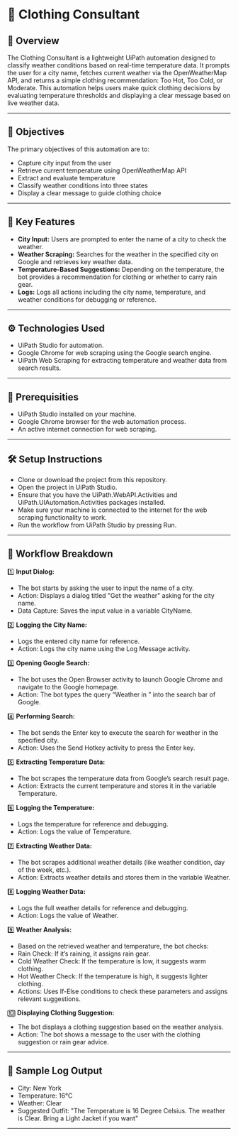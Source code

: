 # 🧥 Clothing Consultant

## 📌 Overview
The Clothing Consultant is a lightweight UiPath automation designed to classify weather conditions based on real-time temperature data. It prompts the user for a city name, fetches current weather via the OpenWeatherMap API, and returns a simple clothing recommendation: Too Hot, Too Cold, or Moderate.
This automation helps users make quick clothing decisions by evaluating temperature thresholds and displaying a clear message based on live weather data.

---

## 🎯 Objectives
The primary objectives of this automation are to:

- Capture city input from the user
- Retrieve current temperature using OpenWeatherMap API
- Extract and evaluate temperature
- Classify weather conditions into three states
- Display a clear message to guide clothing choice

---

## 🌟 Key Features

-	**City Input:** Users are prompted to enter the name of a city to check the weather.
-	**Weather Scraping:** Searches for the weather in the specified city on Google and retrieves key weather data.
-	**Temperature-Based Suggestions:** Depending on the temperature, the bot provides a recommendation for clothing or whether to carry rain gear.
-	**Logs:** Logs all actions including the city name, temperature, and weather conditions for debugging or reference.

---

## ⚙️ Technologies Used

-	UiPath Studio for automation.
-	Google Chrome for web scraping using the Google search engine.
-	UiPath Web Scraping for extracting temperature and weather data from search results.

---

## 🧪 Prerequisities

- UiPath Studio installed on your machine.
- Google Chrome browser for the web automation process.
- An active internet connection for web scraping.

---

## 🛠️ Setup Instructions

- Clone or download the project from this repository.
- Open the project in UiPath Studio.
- Ensure that you have the UiPath.WebAPI.Activities and UiPath.UIAutomation.Activities packages installed.
- Make sure your machine is connected to the internet for the web scraping functionality to work.
- Run the workflow from UiPath Studio by pressing Run.

---

## 🔂 Workflow Breakdown

1️⃣ **Input Dialog:**  
- The bot starts by asking the user to input the name of a city.
- Action: Displays a dialog titled "Get the weather" asking for the city name.
- Data Capture: Saves the input value in a variable CityName.

2️⃣ **Logging the City Name:**
- Logs the entered city name for reference.
- Action: Logs the city name using the Log Message activity.

3️⃣  **Opening Google Search:**
- The bot uses the Open Browser activity to launch Google Chrome and navigate to the Google homepage.
- Action: The bot types the query “Weather in <CityName>” into the search bar of Google.

4️⃣ **Performing Search:**
- The bot sends the Enter key to execute the search for weather in the specified city.
- Action: Uses the Send Hotkey activity to press the Enter key.

5️⃣ **Extracting Temperature Data:**
- The bot scrapes the temperature data from Google’s search result page.
- Action: Extracts the current temperature and stores it in the variable Temperature.

6️⃣ **Logging the Temperature:**
- Logs the temperature for reference and debugging.
- Action: Logs the value of Temperature.

7️⃣ **Extracting Weather Data:**
- The bot scrapes additional weather details (like weather condition, day of the week, etc.).
- Action: Extracts weather details and stores them in the variable Weather.

8️⃣ **Logging Weather Data:**
- Logs the full weather details for reference and debugging.
- Action: Logs the value of Weather.

9️⃣ **Weather Analysis:**
- Based on the retrieved weather and temperature, the bot checks:
- Rain Check: If it’s raining, it assigns rain gear.
- Cold Weather Check: If the temperature is low, it suggests warm clothing.
- Hot Weather Check: If the temperature is high, it suggests lighter clothing.
- Actions: Uses If-Else conditions to check these parameters and assigns relevant suggestions.

🔟 **Displaying Clothing Suggestion:**
- The bot displays a clothing suggestion based on the weather analysis.
- Action: The bot shows a message to the user with the clothing suggestion or rain gear advice.

---

## 📝 Sample Log Output
- City: New York
- Temperature: 16°C
- Weather: Clear
- Suggested Outfit: "The Temperature is 16 Degree Celsius. The weather is Clear. Bring a Light Jacket if you want"

---
